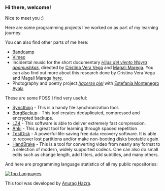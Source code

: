 ### Hi there, welcome! 

Nice to meet you :) 

Here are some programming projects I've worked on as part of my learning journey. 

You can also find other parts of me here: 

- [Bandcamp](https://tomasproano.bandcamp.com)
- [Vimeo](https://vimeo.com/tomasproano)
- Incidental music for the short documentary [*Hijas del viento Wayra apamushkas*](https://www.youtube.com/watch?v=-2Zx_ZJ9HQEs), directed by [Cristina Vera Vega](https://flacsoandes.academia.edu/CristinaVeraVega) and [Magali Marega](https://scholar.google.es/citations?user=butmn-sAAAAJ&hl=es). You can also find out more about this research done by Cristina Vera Vega and Magali Marega [here](https://www.academia.edu/43418488/Hijas_del_viento_Wayra_apamushkas_Historia_de_vida_de_mujeres_entregadas_de_ni%C3%B1as_para_el_trabajo_del_hogar_en_los_Andes_ecuatorianos_Ciudad_Aut%C3%B3noma_de_Buenos_Aires_Editorial_Antropofagia).
- Photography and poetry project [*hacerse piel*](https://estefaniamontenegro.visura.co/hacersepiel) with [Estefanía Montenegro Ayala](https://www.figma.com/proto/54HyzeOtliXnQjt5h30ycf/Estefania-Montenegro-Portfolio?page-id=0%3A1&type=design&node-id=11747-210&viewport=-1424%2C638%2C0.4&t=T6Df81G9cJ98NOJz-1&scaling=min-zoom&starting-point-node-id=1%3A6)

These are some FOSS I find very useful:

- [Syncthing](https://github.com/syncthing/syncthing) -  This is a handy file synchronization tool.
- [BorgBackup](https://github.com/borgbackup/borg) - This tool creates deduplicated, compressed and encrypted backups.
- [LZ4](https://github.com/lz4/lz4) -  This software is able to deliver extremely fast compression.
- [Anki](https://github.com/ankitects/anki) - This a great tool for learning through spaced repetition
- [TestDisk](https://www.cgsecurity.org/wiki/TestDisk) - A powerful life-saving free data recovery software. It is able to recover lost partitions and/or make non-booting disks bootable again.
- [HandBrake](https://handbrake.fr/) - This is a tool for converting video from nearly any format to a selection of modern, widely supported codecs. One can also do small edits such as change length, add filters, add subtitles, and many others.

And here are programming language statistics of all my public repositories:

[![Top Languages](https://github-readme-stats-git-masterrstaa-rickstaa.vercel.app/api/top-langs/?username=tomasproanop&show_icons=true&theme=transparent)](https://github.com/anuraghazra/github-readme-stats)

This tool was developed by [Anurag Hazra](https://github.com/anuraghazra).
